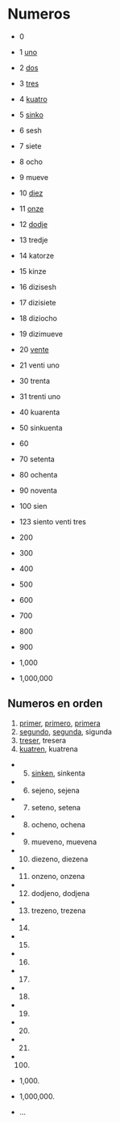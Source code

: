 # Numeros

* 0
* 1 [uno](/words/ladino/uno)
* 2 [dos](/words/ladino/dos)
* 3 [tres](/words/ladino/tres)
* 4 [kuatro](/words/ladino/kuatro)
* 5 [sinko](/words/ladino/sinko)
* 6 sesh
* 7 siete
* 8 ocho
* 9 mueve
* 10 [diez](/words/ladino/diez)

* 11 [onze](/words/ladino/onze)
* 12 [dodje](/words/ladino/dodje)
* 13 tredje
* 14 katorze
* 15 kinze
* 16 dizisesh
* 17 dizisiete
* 18 diziocho
* 19 dizimueve
* 20 [vente](/words/ladino/vente)

* 21  venti uno
* 30  trenta
* 31  trenti uno
* 40  kuarenta
* 50  sinkuenta
* 60
* 70  setenta
* 80  ochenta
* 90  noventa
* 100 sien
* 123 siento venti tres
* 200
* 300
* 400
* 500
* 600
* 700
* 800
* 900
* 1,000
* 1,000,000

## Numeros en orden

1. [primer](/words/ladino/primer), [primero](/words/ladino/primero), [primera](/words/ladino/primera)
1. [segundo](/words/ladino/segundo), [segunda](/words/ladino/segunda), sigunda
1. [treser](/words/ladino/treser), tresera
1. [kuatren](/words/ladino/kuatren), kuatrena
* 5. [sinken](/words/ladino/sinken), sinkenta
* 6. sejeno, sejena
* 7. seteno, setena
* 8. ocheno, ochena
* 9. mueveno, muevena
* 10. diezeno, diezena
* 11. onzeno, onzena
* 12. dodjeno, dodjena
* 13. trezeno, trezena
* 14.
* 15.
* 16.
* 17.
* 18.
* 19.
* 20.
* 21.
* 100.
* 1,000.
* 1,000,000.

* ...

